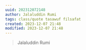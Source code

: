 ```yaml
---
uuid: 202312072148
author: Jalaluddin Rumi
tags: class/quote tasawuf filsafat
created: 2023-12-07 21:48
modified: 2023-12-07 21:48
---
```


<blockquote>
<p></p>
<p>Jalaluddin Rumi</p>
</blockquote>

